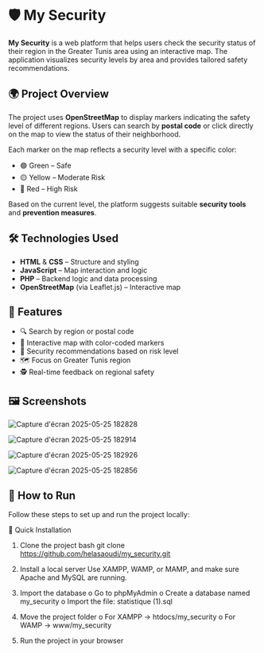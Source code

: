 # 🛡️ My Security

**My Security** is a web platform that helps users check the security status of their region in the Greater Tunis area using an interactive map. The application visualizes security levels by area and provides tailored safety recommendations.

## 🌍 Project Overview

The project uses **OpenStreetMap** to display markers indicating the safety level of different regions. Users can search by **postal code** or click directly on the map to view the status of their neighborhood.

Each marker on the map reflects a security level with a specific color:

- 🟢 Green – Safe  
- 🟡 Yellow – Moderate Risk  
- 🔴 Red – High Risk  

Based on the current level, the platform suggests suitable **security tools** and **prevention measures**.

## 🛠️ Technologies Used

- **HTML** & **CSS** – Structure and styling  
- **JavaScript** – Map interaction and logic  
- **PHP** – Backend logic and data processing  
- **OpenStreetMap** (via Leaflet.js) – Interactive map  

## 📌 Features

- 🔍 Search by region or postal code  
- 📍 Interactive map with color-coded markers  
- 🧰 Security recommendations based on risk level  
- 🗺️ Focus on Greater Tunis region  
- 🕵️ Real-time feedback on regional safety  

## 🖼️ Screenshots

![Capture d'écran 2025-05-25 182828](https://github.com/user-attachments/assets/b8750e73-0a78-472e-b00e-824808f2df3b)

![Capture d'écran 2025-05-25 182914](https://github.com/user-attachments/assets/6f7d491f-becf-4a4e-996f-63f11febca61)

![Capture d'écran 2025-05-25 182926](https://github.com/user-attachments/assets/0f88dd47-f85a-4735-b785-4b08bdd63edf)

![Capture d'écran 2025-05-25 182856](https://github.com/user-attachments/assets/7b060ac1-57f7-42c0-a95c-7f9f94d10d9d)

   
## 🚀 How to Run

Follow these steps to set up and run the project locally:

🚀 Quick Installation
1.	Clone the project
bash
git clone https://github.com/helasaoudi/my_security.git
2.	Install a local server
Use XAMPP, WAMP, or MAMP, and make sure Apache and MySQL are running.

3.	Import the database
o	Go to phpMyAdmin
o	Create a database named my_security
o	Import the file: statistique (1).sql
4.	Move the project folder
o	For XAMPP → htdocs/my_security
o	For WAMP → www/my_security
5.	Run the project in your browser


